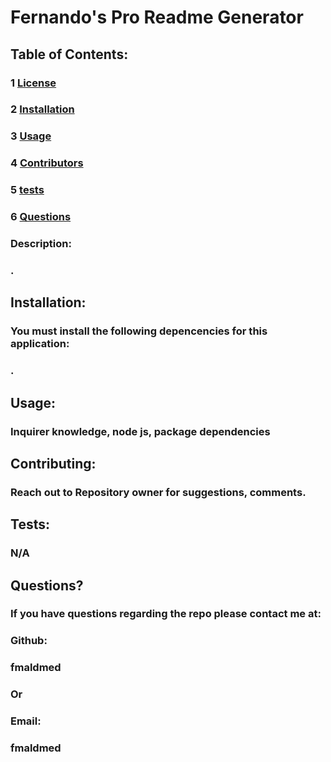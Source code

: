 
  # Fernando's Pro Readme Generator

  ##  
  ### 

  ## Table of Contents:
  ### 1 [License](#license)
  ### 2 [Installation](#installation)
  ### 3 [Usage](#usage)
  ### 4 [Contributors](#contributors)
  ### 5 [tests](#tests)
  ### 6 [Questions](#questions)

 ### Description:
  ###  .

  ## Installation:
  ### You must install the following depencencies for this application:
  ### .

  ## Usage:
  ### Inquirer knowledge, node js, package dependencies

  ## Contributing:
  ### Reach out to Repository owner for suggestions, comments.

  ## Tests:
  ### N/A

  ## Questions?
  ### If you have questions regarding the repo please contact me at:
  ### Github:
  ### fmaldmed
  ### Or
  ### Email:
  ### fmaldmed

 


